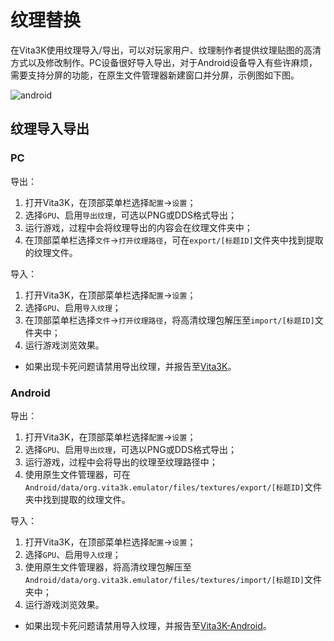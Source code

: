 # 纹理替换
在Vita3K使用纹理导入/导出，可以对玩家用户、纹理制作者提供纹理贴图的高清方式以及修改制作。PC设备很好导入导出，对于Android设备导入有些许麻烦，需要支持分屏的功能，在原生文件管理器新建窗口并分屏，示例图如下图。

![android](https://github.com/Croden1999/Vita3K-Quick-Guide/assets/61804715/cd69ff4f-eda2-4e86-9c8c-347e21580916)

## 纹理导入导出
### PC
导出：
1. 打开Vita3K，在顶部菜单栏选择`配置`->`设置`；
2. 选择`GPU`、启用`导出纹理`，可选以PNG或DDS格式导出；
3. 运行游戏，过程中会将纹理导出的内容会在纹理文件夹中；
4. 在顶部菜单栏选择`文件`->`打开纹理路径`，可在`export/[标题ID]`文件夹中找到提取的纹理文件。

导入：
1. 打开Vita3K，在顶部菜单栏选择`配置`->`设置`；
2. 选择`GPU`、启用`导入纹理`；
3. 在顶部菜单栏选择`文件`->`打开纹理路径`，将高清纹理包解压至`import/[标题ID]`文件夹中；
4. 运行游戏浏览效果。

- 如果出现卡死问题请禁用导出纹理，并报告至[Vita3K](https://github.com/Vita3K/Vita3K/issues/new)。

### Android
导出：
1. 打开Vita3K，在顶部菜单栏选择`配置`->`设置`；
2. 选择`GPU`、启用`导出纹理`，可选以PNG或DDS格式导出；
3. 运行游戏，过程中会将导出的纹理至纹理路径中；
4. 使用原生文件管理器，可在`Android/data/org.vita3k.emulator/files/textures/export/[标题ID]`文件夹中找到提取的纹理文件。

导入：
1. 打开Vita3K，在顶部菜单栏选择`配置`->`设置`；
2. 选择`GPU`、启用`导入纹理`；
3. 使用原生文件管理器，将高清纹理包解压至`Android/data/org.vita3k.emulator/files/textures/import/[标题ID]`文件夹中；
4. 运行游戏浏览效果。

- 如果出现卡死问题请禁用导入纹理，并报告至[Vita3K-Android](https://github.com/Vita3K/Vita3K-Android/issues/new)。
